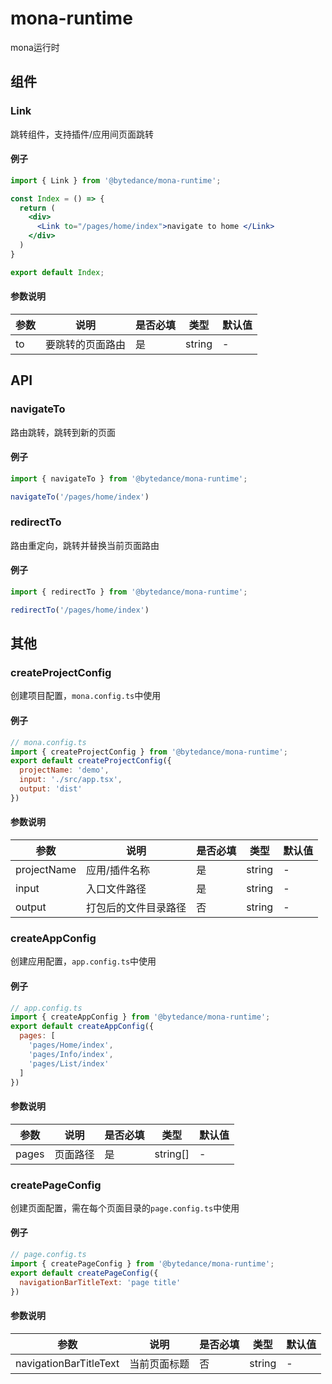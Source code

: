 # mona-runtime
mona运行时

## 组件
### Link
跳转组件，支持插件/应用间页面跳转

#### 例子

```jsx
import { Link } from '@bytedance/mona-runtime';

const Index = () => {
  return (
    <div>
      <Link to="/pages/home/index">navigate to home </Link>
    </div>
  )
}

export default Index;
```
#### 参数说明

|  参数   | 说明  | 是否必填 | 类型 | 默认值 |
|  ----  | ----  | ---- | ---- | ---- |
| to  | 要跳转的页面路由 | 是 | string | - |

## API
### navigateTo
路由跳转，跳转到新的页面

#### 例子
```js
import { navigateTo } from '@bytedance/mona-runtime';

navigateTo('/pages/home/index')
```

### redirectTo
路由重定向，跳转并替换当前页面路由

#### 例子
```js
import { redirectTo } from '@bytedance/mona-runtime';

redirectTo('/pages/home/index')
```

## 其他
### createProjectConfig
创建项目配置，`mona.config.ts`中使用
#### 例子
```js
// mona.config.ts
import { createProjectConfig } from '@bytedance/mona-runtime';
export default createProjectConfig({
  projectName: 'demo',
  input: './src/app.tsx',
  output: 'dist'
})
```

#### 参数说明
|  参数   | 说明  | 是否必填 | 类型 | 默认值 |
|  ----  | ----  | ---- | ---- | ---- |
| projectName  | 应用/插件名称 | 是 | string | - |
| input  | 入口文件路径 | 是 | string | - |
| output  | 打包后的文件目录路径 | 否 | string | - |

### createAppConfig
创建应用配置，`app.config.ts`中使用
#### 例子
```js
// app.config.ts
import { createAppConfig } from '@bytedance/mona-runtime';
export default createAppConfig({
  pages: [
    'pages/Home/index',
    'pages/Info/index',
    'pages/List/index'
  ]
})
```
#### 参数说明
|  参数   | 说明  | 是否必填 | 类型 | 默认值 |
|  ----  | ----  | ---- | ---- | ---- |
| pages  | 页面路径 | 是 | string[] | - |


### createPageConfig
创建页面配置，需在每个页面目录的`page.config.ts`中使用

#### 例子
```js
// page.config.ts
import { createPageConfig } from '@bytedance/mona-runtime';
export default createPageConfig({
  navigationBarTitleText: 'page title'
})
```
#### 参数说明
|  参数   | 说明  | 是否必填 | 类型 | 默认值 |
|  ----  | ----  | ---- | ---- | ---- |
| navigationBarTitleText  | 当前页面标题 | 否 | string | - |


